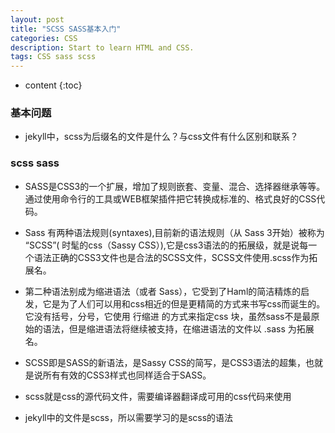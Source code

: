 ```yaml
---
layout: post
title: "SCSS SASS基本入门"
categories: CSS
description: Start to learn HTML and CSS.
tags: CSS sass scss
---
```


* content
{:toc}




### 基本问题

- jekyll中，scss为后缀名的文件是什么？与css文件有什么区别和联系？

### scss sass

- SASS是CSS3的一个扩展，增加了规则嵌套、变量、混合、选择器继承等等。通过使用命令行的工具或WEB框架插件把它转换成标准的、格式良好的CSS代码。

- Sass 有两种语法规则(syntaxes),目前新的语法规则（从 Sass 3开始）被称为 “SCSS”( 时髦的css（Sassy CSS）),它是css3语法的的拓展级，就是说每一个语法正确的CSS3文件也是合法的SCSS文件，SCSS文件使用.scss作为拓展名。

- 第二种语法别成为缩进语法（或者 Sass），它受到了Haml的简洁精炼的启发，它是为了人们可以用和css相近的但是更精简的方式来书写css而诞生的。它没有括号，分号，它使用 行缩进 的方式来指定css 块，虽然sass不是最原始的语法，但是缩进语法将继续被支持，在缩进语法的文件以 .sass 为拓展名。

- SCSS即是SASS的新语法，是Sassy CSS的简写，是CSS3语法的超集，也就是说所有有效的CSS3样式也同样适合于SASS。

- scss就是css的源代码文件，需要编译器翻译成可用的css代码来使用

- jekyll中的文件是scss，所以需要学习的是scss的语法

